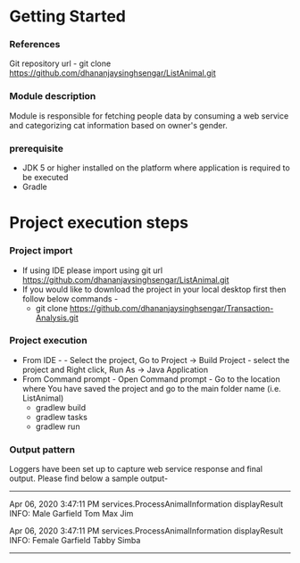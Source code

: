 # Getting Started

### References
Git repository url - git clone https://github.com/dhananjaysinghsengar/ListAnimal.git

### Module description
Module is responsible for fetching people data by consuming a web service and categorizing cat information based on owner's gender.

### prerequisite
- JDK 5 or higher installed on the platform where application is required to be executed
- Gradle


# Project execution steps
### Project import
- If using IDE please import using git url https://github.com/dhananjaysinghsengar/ListAnimal.git
- If you would like to download the project in your local desktop first then follow below commands - 
	- git clone https://github.com/dhananjaysinghsengar/Transaction-Analysis.git


### Project execution
- From IDE -
		- Select the project, Go to Project -> Build Project
		- select the project and Right click, Run As -> Java Application
- From Command prompt 
		- Open Command prompt
		- Go to the location where You have saved the project and go to the main folder name (i.e. ListAnimal)
    - gradlew build
    - gradlew tasks
    - gradlew run
    
    
### Output pattern
Loggers have been set up to capture web service response and final output. Please find below a sample output- 
***********************************************************************************
Apr 06, 2020 3:47:11 PM services.ProcessAnimalInformation displayResult
INFO:
        Male
                Garfield
                Tom
                Max
                Jim

Apr 06, 2020 3:47:11 PM services.ProcessAnimalInformation displayResult
INFO:
        Female
                Garfield
                Tabby
                Simba
**************************************************************************************
